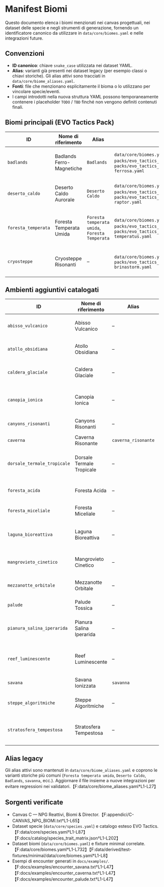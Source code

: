 # Manifest Biomi

Questo documento elenca i biomi menzionati nei canvas progettuali, nei dataset delle specie e negli strumenti di generazione, fornendo un identificatore canonico da utilizzare in `data/core/biomes.yaml` e nelle integrazioni future.

## Convenzioni
- **ID canonico**: chiave `snake_case` utilizzata nei dataset YAML.
- **Alias**: varianti già presenti nei dataset legacy (per esempio classi o chiavi storiche). Gli alias attivi sono tracciati in `data/core/biome_aliases.yaml`.
- **Fonti**: file che menzionano esplicitamente il bioma o lo utilizzano per vincolare specie/eventi.
- I campi introdotti nella nuova struttura YAML possono temporaneamente contenere i placeholder `TODO` / `TBD` finché non vengono definiti contenuti finali.

## Biomi principali (EVO Tactics Pack)

| ID | Nome di riferimento | Alias | Fonti principali | Note |
| --- | --- | --- | --- | --- |
| `badlands` | Badlands Ferro-Magnetiche | `Badlands` | `data/core/biomes.yaml`, `packs/evo_tactics_pack/data/ecosystems/badlands.biome.yaml`, `packs/evo_tactics_pack/data/species/badlands/evento-tempesta-ferrosa.yaml` | Tempeste ferrose e archetipi magnetotattici.【F:data/core/biomes.yaml†L65-L96】【F:packs/evo_tactics_pack/data/ecosystems/badlands.biome.yaml†L1-L39】【F:packs/evo_tactics_pack/data/species/badlands/evento-tempesta-ferrosa.yaml†L1-L29】 |
| `deserto_caldo` | Deserto Caldo Aurorale | `Deserto Caldo` | `data/core/biomes.yaml`, `packs/evo_tactics_pack/data/ecosystems/deserto_caldo.ecosystem.yaml`, `packs/evo_tactics_pack/data/species/deserto_caldo/thermo-raptor.yaml` | Dune fotoniche e convogli ionizzati.【F:data/core/biomes.yaml†L259-L289】【F:packs/evo_tactics_pack/data/ecosystems/deserto_caldo.ecosystem.yaml†L1-L25】【F:packs/evo_tactics_pack/data/species/deserto_caldo/thermo-raptor.yaml†L1-L38】 |
| `foresta_temperata` | Foresta Temperata Umida | `Foresta temperata umida`, `Foresta Temperata` | `data/core/biomes.yaml`, `packs/evo_tactics_pack/data/ecosystems/foresta_temperata.biome.yaml`, `packs/evo_tactics_pack/data/species/foresta_temperata/lupus-temperatus.yaml` | Boschi piovosi con canopy stratificato e archetipi stealth.【F:data/core/biomes.yaml†L384-L418】【F:packs/evo_tactics_pack/data/ecosystems/foresta_temperata.biome.yaml†L1-L27】【F:packs/evo_tactics_pack/data/species/foresta_temperata/lupus-temperatus.yaml†L1-L32】 |
| `cryosteppe` | Cryosteppe Risonanti | – | `data/core/biomes.yaml`, `packs/evo_tactics_pack/data/species/cryosteppe/evento-brinastorm.yaml` | Steppe di permafrost con aurora instabile e convogli biotech.【F:data/core/biomes.yaml†L226-L258】【F:packs/evo_tactics_pack/data/species/cryosteppe/evento-brinastorm.yaml†L1-L32】 |

## Ambienti aggiuntivi catalogati

| ID | Nome di riferimento | Alias | Fonti principali | Note |
| --- | --- | --- | --- | --- |
| `abisso_vulcanico` | Abisso Vulcanico | – | `data/core/biomes.yaml`, `packs/evo_tactics_pack/tools/config/registries/biome_classes.yaml` | Camini abissali e shock termici estremi.【F:data/core/biomes.yaml†L1-L33】【F:packs/evo_tactics_pack/tools/config/registries/biome_classes.yaml†L1-L41】 |
| `atollo_obsidiana` | Atollo Obsidiana | – | `data/core/biomes.yaml`, `appendici/C-CANVAS_NPG_BIOMI.txt` | Maree magnetiche e shard storm ad alto rischio.【F:data/core/biomes.yaml†L34-L64】【F:appendici/C-CANVAS_NPG_BIOMI.txt†L31-L35】 |
| `caldera_glaciale` | Caldera Glaciale | – | `data/core/biomes.yaml`, `packs/evo_tactics_pack/tools/config/registries/biome_classes.yaml` | Geyser criogenici e cristalli instabili.【F:data/core/biomes.yaml†L97-L128】【F:packs/evo_tactics_pack/tools/config/registries/biome_classes.yaml†L17-L42】 |
| `canopia_ionica` | Canopia Ionica | – | `data/core/biomes.yaml`, `packs/evo_tactics_pack/tools/config/registries/biome_classes.yaml` | Foreste sospese con campi elettrostatici.【F:data/core/biomes.yaml†L129-L159】【F:packs/evo_tactics_pack/tools/config/registries/biome_classes.yaml†L23-L48】 |
| `canyons_risonanti` | Canyons Risonanti | – | `data/core/biomes.yaml`, `appendici/C-CANVAS_NPG_BIOMI.txt` | Duelli sonori e tunnel armonici.【F:data/core/biomes.yaml†L160-L190】【F:appendici/C-CANVAS_NPG_BIOMI.txt†L19-L38】 |
| `caverna` | Caverna Risonante | `caverna_risonante` | `data/core/biomes.yaml`, `docs/examples/encounter_caverna.txt` | Ecosistemi sotterranei eco-sintonizzati.【F:data/core/biomes.yaml†L191-L225】【F:docs/examples/encounter_caverna.txt†L1-L47】 |
| `dorsale_termale_tropicale` | Dorsale Termale Tropicale | – | `data/core/biomes.yaml`, `packs/evo_tactics_pack/tools/config/registries/biome_classes.yaml` | Correnti bioluminescenti e fumarole instabili.【F:data/core/biomes.yaml†L290-L320】【F:packs/evo_tactics_pack/tools/config/registries/biome_classes.yaml†L23-L48】 |
| `foresta_acida` | Foresta Acida | – | `data/core/biomes.yaml`, `packs/evo_tactics_pack/tools/config/registries/biome_classes.yaml` | Piogge corrosive e culti simbiotici.【F:data/core/biomes.yaml†L321-L352】【F:packs/evo_tactics_pack/tools/config/registries/biome_classes.yaml†L17-L42】 |
| `foresta_miceliale` | Foresta Miceliale | – | `data/core/biomes.yaml`, `appendici/C-CANVAS_NPG_BIOMI.txt` | Rete fungina bioluminescente.【F:data/core/biomes.yaml†L353-L383】【F:appendici/C-CANVAS_NPG_BIOMI.txt†L39-L47】 |
| `laguna_bioreattiva` | Laguna Bioreattiva | – | `data/core/biomes.yaml`, `packs/evo_tactics_pack/tools/config/registries/biome_classes.yaml` | Maree catalitiche e reagenti instabili.【F:data/core/biomes.yaml†L419-L449】【F:packs/evo_tactics_pack/tools/config/registries/biome_classes.yaml†L23-L48】 |
| `mangrovieto_cinetico` | Mangrovieto Cinetico | – | `data/core/biomes.yaml`, `packs/evo_tactics_pack/tools/config/registries/biome_classes.yaml` | Radici mobili e motori tidal-tech.【F:data/core/biomes.yaml†L450-L480】【F:packs/evo_tactics_pack/tools/config/registries/biome_classes.yaml†L23-L48】 |
| `mezzanotte_orbitale` | Mezzanotte Orbitale | – | `data/core/biomes.yaml`, `appendici/C-CANVAS_NPG_BIOMI.txt` | Stazione orbitale in crisi con allarmi a cascata.【F:data/core/biomes.yaml†L481-L512】【F:appendici/C-CANVAS_NPG_BIOMI.txt†L48-L65】 |
| `palude` | Palude Tossica | – | `data/core/biomes.yaml`, `docs/examples/encounter_palude.txt` | Miasmi corrosivi e culti simbiotici.【F:data/core/biomes.yaml†L513-L544】【F:docs/examples/encounter_palude.txt†L1-L47】 |
| `pianura_salina_iperarida` | Pianura Salina Iperarida | – | `data/core/biomes.yaml`, `packs/evo_tactics_pack/tools/config/registries/biome_classes.yaml` | Specchi salini che amplificano miraggi e radiazioni.【F:data/core/biomes.yaml†L545-L575】【F:packs/evo_tactics_pack/tools/config/registries/biome_classes.yaml†L17-L42】 |
| `reef_luminescente` | Reef Luminescente | – | `data/core/biomes.yaml`, `packs/evo_tactics_pack/tools/config/registries/biome_classes.yaml` | Barriere sintetiche e correnti fotoniche.【F:data/core/biomes.yaml†L576-L606】【F:packs/evo_tactics_pack/tools/config/registries/biome_classes.yaml†L23-L48】 |
| `savana` | Savana Ionizzata | `savanna` | `data/core/biomes.yaml`, `docs/examples/encounter_savana.txt` | Dune fotoniche e clan erranti.【F:data/core/biomes.yaml†L607-L640】【F:docs/examples/encounter_savana.txt†L1-L47】 |
| `steppe_algoritmiche` | Steppe Algoritmiche | – | `data/core/biomes.yaml`, `packs/evo_tactics_pack/tools/config/registries/biome_classes.yaml` | Pianure IA con branchi dronici.【F:data/core/biomes.yaml†L641-L672】【F:packs/evo_tactics_pack/tools/config/registries/biome_classes.yaml†L23-L48】 |
| `stratosfera_tempestosa` | Stratosfera Tempestosa | – | `data/core/biomes.yaml`, `packs/evo_tactics_pack/tools/config/registries/biome_classes.yaml` | Piattaforme aerostatiche tra fulmini supersonici.【F:data/core/biomes.yaml†L673-L704】【F:packs/evo_tactics_pack/tools/config/registries/biome_classes.yaml†L17-L42】 |

## Alias legacy

Gli alias attivi sono mantenuti in `data/core/biome_aliases.yaml` e coprono le varianti storiche più comuni (`Foresta temperata umida`, `Deserto Caldo`, `Badlands`, `savanna`, ecc.). Aggiornare il file insieme a nuove integrazioni per evitare regressioni nei validatori.【F:data/core/biome_aliases.yaml†L1-L27】

## Sorgenti verificate
- Canvas C — NPG Reattivi, Biomi & Director.【F:appendici/C-CANVAS_NPG_BIOMI.txt†L1-L65】
- Dataset specie (`data/core/species.yaml`) e catalogo esteso EVO Tactics.【F:data/core/species.yaml†L1-L87】【F:docs/catalog/species_trait_matrix.json†L1-L202】
- Dataset biomi (`data/core/biomes.yaml`) e fixture minimal correlate.【F:data/core/biomes.yaml†L1-L732】【F:data/derived/test-fixtures/minimal/data/core/biomes.yaml†L1-L8】
- Esempi di encounter generati in `docs/examples/`.【F:docs/examples/encounter_savana.txt†L1-L47】【F:docs/examples/encounter_caverna.txt†L1-L47】【F:docs/examples/encounter_palude.txt†L1-L47】
